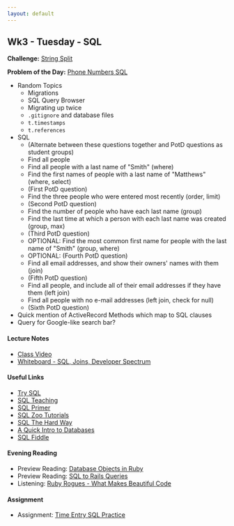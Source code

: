 ```yaml
---
layout: default
---
```


## Wk3 - Tuesday - SQL

**Challenge:** [String Split](https://github.com/masonfmatthews/rails_assignments/blob/master/challenges/string_split_challenge.rb)

**Problem of the Day:** [Phone Numbers SQL](https://github.com/masonfmatthews/rails_assignments/blob/master/exercises/phone_numbers_sql)

* Random Topics
  * Migrations
  * SQL Query Browser
  * Migrating up twice
  * `.gitignore` and database files
  * `t.timestamps`
  * `t.references`
* SQL
  * (Alternate between these questions together and PotD questions as student groups)
  * Find all people
  * Find all people with a last name of "Smith" (where)
  * Find the first names of people with a last name of "Matthews" (where, select)
  * (First PotD question)
  * Find the three people who were entered most recently (order, limit)
  * (Second PotD question)
  * Find the number of people who have each last name (group)
  * Find the last time at which a person with each last name was created (group, max)
  * (Third PotD question)
  * OPTIONAL: Find the most common first name for people with the last name of "Smith" (group, where)
  * OPTIONAL: (Fourth PotD question)
  * Find all email addresses, and show their owners' names with them (join)
  * (Fifth PotD question)
  * Find all people, and include all of their email addresses if they have them (left join)
  * Find all people with no e-mail addresses (left join, check for null)
  * (Sixth PotD question)
* Quick mention of ActiveRecord Methods which map to SQL clauses
* Query for Google-like search bar?

#### Lecture Notes

* [Class Video]()
* [Whiteboard - SQL, Joins, Developer Spectrum](http://tiyd-rails.s3.amazonaws.com/pictures/uploaded_files/000/000/031/original/sql_commands.jpg?1442341280)

#### Useful Links

* [Try SQL](https://www.codeschool.com/courses/try-sql)
* [SQL Teaching](https://www.sqlteaching.com/)
* [SQL Primer](https://github.com/tiy-austin-ror/primers/blob/master/sql-primer.md)
* [SQL Zoo Tutorials](http://sqlzoo.net/wiki/Main_Page)
* [SQL The Hard Way](http://sql.learncodethehardway.org/)
* [A Quick Intro to Databases](http://blog.dancrisan.com/a-quick-intro-to-databases)
* [SQL Fiddle](http://sqlfiddle.com/)

#### Evening Reading

* Preview Reading: [Database Objects in Ruby](https://quickleft.com/blog/introduction-to-database-design-on-rails-part-ii/)
* Preview Reading: [SQL to Rails Queries](http://guides.rubyonrails.org/v3.2.13/active_record_querying.html)
* Listening: [Ruby Rogues - What Makes Beautiful Code](https://devchat.tv/ruby-rogues/what-makes-beautiful-code)

#### Assignment

* Assignment: [Time Entry SQL Practice](https://github.com/tiyd-rails-2016-01/time_entry_sql_practice)
<!-- * Feedback: [Time Entry SQL Practice Feedback](feedback) -->
